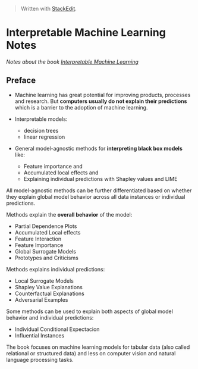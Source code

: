 > Written with [StackEdit](https://stackedit.io/).

# Interpretable Machine Learning Notes

*Notes about the book [Interpretable Machine Learning](https://christophm.github.io/interpretable-ml-book/)*

## Preface

- Machine learning has great potential for improving products, processes and research. But **computers usually do not explain their predictions** which is a barrier to the adoption of machine learning.

- Interpretable models:
	- decision trees
	- linear regression
- General model-agnostic methods for **interpreting black box models** like: 
	- Feature importance and 
	- Accumulated local effects and 
	- Explaining individual predictions with Shapley values and LIME

All model-agnostic methods can be further differentiated based on whether they explain global model behavior across all data instances or individual predictions.

Methods explain the **overall behavior** of the model:

- Partial Dependence Plots
- Accumulated Local effects
- Feature Interaction
- Feature Importance
- Global Surrogate Models
- Prototypes and Criticisms

Methods explains individual predictions:

- Local Surrogate Models
- Shapley Value Explanations
- Counterfactual Explanations
- Adversarial Examples

Some methods can be used to explain both aspects of global model behavior and individual predictions:

- Individual Conditional Expectacion
- Influential Instances

The book focuses on machine learning models for tabular data (also called relational or structured data) and less on computer vision and natural language processing tasks.


<!--stackedit_data:
eyJoaXN0b3J5IjpbLTgxOTAyNDE3Myw5MTI0ODkxMSw4MzA4MD
ExODMsLTE3MzM4MDYyNDVdfQ==
-->